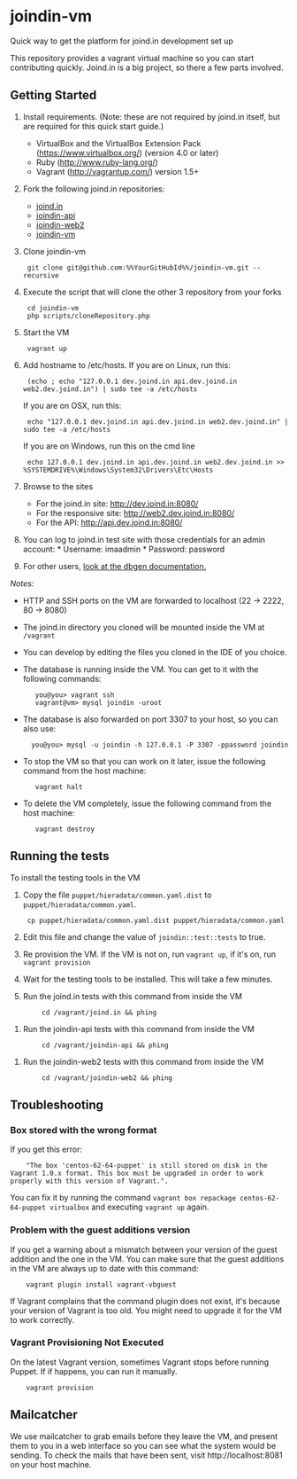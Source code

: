 joindin-vm
==========

Quick way to get the platform for joind.in development set up

This repository provides a vagrant virtual machine so you can start contributing quickly. Joind.in is a big project, so there a few parts involved. 

## Getting Started
1. Install requirements. (Note: these are not required by joind.in itself, but are required for this quick start guide.)
   - VirtualBox and the VirtualBox Extension Pack (https://www.virtualbox.org/) (version 4.0 or later)
   - Ruby (http://www.ruby-lang.org/)
   - Vagrant (http://vagrantup.com/) version 1.5+
1. Fork the following joind.in repositories:
	- [joind.in](https://github.com/joindin/joind.in)
	- [joindin-api](https://github.com/joindin/joindin-api)
	- [joindin-web2](https://github.com/joindin/joindin-web2)
	- [joindin-vm](https://github.com/joindin/joindin-vm)
1. Clone joindin-vm 

		git clone git@github.com:%%YourGitHubId%%/joindin-vm.git --recursive

1. Execute the script that will clone the other 3 repository from your forks

		cd joindin-vm
		php scripts/cloneRepository.php


1. Start the VM

		vagrant up


1. Add hostname to /etc/hosts.
   If you are on Linux, run this:

        (echo ; echo "127.0.0.1 dev.joind.in api.dev.joind.in web2.dev.joind.in") | sudo tee -a /etc/hosts
   
   If you are on OSX, run this:

        echo "127.0.0.1 dev.joind.in api.dev.joind.in web2.dev.joind.in" | sudo tee -a /etc/hosts

   If you are on Windows, run this on the cmd line

        echo 127.0.0.1 dev.joind.in api.dev.joind.in web2.dev.joind.in >> %SYSTEMDRIVE%\Windows\System32\Drivers\Etc\Hosts
1. Browse to the sites
	- For the joind.in site: http://dev.joind.in:8080/
	- For the responsive site: http://web2.dev.joind.in:8080/
	- For the API: http://api.dev.joind.in:8080/
1. You can log to joind.in test site with those credentials for an admin account:
		* Username: imaadmin
		* Password: password
1. For other users, [look at the dbgen documentation.](https://github.com/joindin/joindin-api/tree/master/tools/dbgen#usernames-and-passwords)

*Notes:*

- HTTP and SSH ports on the VM are forwarded to localhost (22 -> 2222, 80 -> 8080)
- The joind.in directory you cloned will be mounted inside the VM at `/vagrant`
- You can develop by editing the files you cloned in the IDE of you choice.
- The database is running inside the VM. You can get to it with the following commands:

         you@you> vagrant ssh
         vagrant@vm> mysql joindin -uroot
         
- The database is also forwarded on port 3307 to your host, so you can also use:
  
        you@you> mysql -u joindin -h 127.0.0.1 -P 3307 -ppassword joindin

- To stop the VM so that you can work on it later, issue the following command 
  from the host machine:

         vagrant halt

- To delete the VM completely, issue the following command from the host machine:

         vagrant destroy 


## Running the tests
To install the testing tools in the VM  

1. Copy the file `puppet/hieradata/common.yaml.dist` to
   `puppet/hieradata/common.yaml`.

        cp puppet/hieradata/common.yaml.dist puppet/hieradata/common.yaml
1. Edit this file and change the value of `joindin::test::tests` to true.
1. Re provision the VM. If the VM is not on, run `vagrant up`, if it's on, run `vagrant provision`  
1. Wait for the testing tools to be installed. This will take a few minutes.  
1. Run the joind.in tests with this command from inside the VM  
```
        cd /vagrant/joind.in && phing
```  
1. Run the joindin-api tests with this command from inside the VM  
```
        cd /vagrant/joindin-api && phing
```  
1. Run the joindin-web2 tests with this command from inside the VM  
```
        cd /vagrant/joindin-web2 && phing
```  

## Troubleshooting 

### Box stored with the wrong format
If you get this error:  

        "The box 'centos-62-64-puppet' is still stored on disk in the Vagrant 1.0.x format. This box must be upgraded in order to work properly with this version of Vagrant.".   

You can fix it by running the command `vagrant box repackage centos-62-64-puppet virtualbox` and executing `vagrant up` again.

### Problem with the guest additions version
If you get a warning about a mismatch between your version of the guest addition and the one in the VM. You can make sure that the guest additions in the VM are always up to date with this command:

        vagrant plugin install vagrant-vbguest
        
If Vagrant complains that the command plugin does not exist, it's because your version of Vagrant is too old. You might need to upgrade it for the VM to work correctly.

### Vagrant Provisioning Not Executed
On the latest Vagrant version, sometimes Vagrant stops before running Puppet. If if happens, you can run it manually. 

        vagrant provision

## Mailcatcher

We use mailcatcher to grab emails before they leave the VM, and present them to you in a web interface so you can see what the system would be sending.  To check the mails that have been sent, visit http://localhost:8081 on your host machine.


